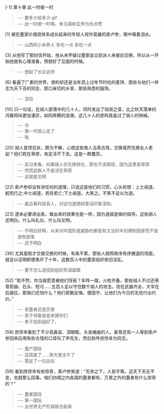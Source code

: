 
[-1] 第十章 此一时彼一时
>--- 要多少给多少.gif<br>
>--- 此一时彼一时嘛。朱元璋和玄烨为你点赞<br>

[1] 被在墨家价值观体系成长起来的年轻人视作英雄的索卢参，眼中噙着泪水。
>--- 山西的小米养人  多吃一点 多吃一点<br>

[3] 从他写了那封信开始，他从未怀疑过墨家会立刻派人来接应交换，所以从一开始他就有心理准备，预想好了见面的时候。
>--- 想起了长征会师<br>

[6] 看遍了广袤的世界，想的却还是当年泗上过年节时吃的麦饼、那些与他们一样志为天下芬的同志、那口亲切的乡音，那些熟悉的服饰。
>--- 泪目<br>

[10] 只一句话，在胡人部落中的几十人，同时发出了恸哭之音，比之秋天落单的鸿雁鸣叫更加凄厉，如同奔腾的浪潮，这几十人的悲鸣竟盖过了胡人的呐喊。
>--- 😢<br>
>--- 第一代核心走了<br>
>--- 唉<br>

[20] 胡人首领见状，颇为不解，心想这些南人当真古怪，交换竟然先换女人老幼？他们若在草原，肯定活不下去，这是一群蠢货。
>--- 反过来看，如果胡人优先换轻壮，那也不该鄙视，因为这里是草原<br>
>--- 然而这群人不是活在草原<br>
>--- 这就是文明<br>

[22] 索卢参却没有讲任何的道理，只说这是他们的习惯，心头却想：上士闻道，躬而行之;中士闻道，若存若亡;下士闻道，大笑之。不笑不足以为道。
>--- 最近看科技袁人，对这句道德经里话印象深刻。<br>

[23] 道未必要讲出来，做出来的效果也是一样，因为道就是做的指导。这些胡人还明白，什么叫礼仪、什么叫文明。
>--- 不明白好啊，从来对中国形成威胁的都是有文法的半封建制国家而不是游牧部落<br>
>--- 还不明白<br>

[36] 尤其是刚才交接交换的时候，有条不紊，那些人按照秩序有序撤退的场面，就足以证明即便离开了十年，这数百人中的墨家组织依旧没乱。
>--- 要不怎么说找到组织热泪盈眶<br>

[52] “若不然，你当我愿意被他们俘获？车阵一摆，火枪齐备，那些胡人不过还用骨箭镞、石头、短弓……五百人足以守住数千胡人的攻击。现在武器齐全，大军在后接应，那我们还怕什么？他们若敢反悔，便固守，让他们为今日的无信付出代价。”
>--- 老墨者还是厉害<br>
>--- 老子领着爸爸来揍你们<br>
>--- 老子找到组织了。<br>

[58] 庶俘芈看到了不少高鼻梁、深眼眶、头发蜷曲的人，甚至还有一人等到索卢参回来后用有些古怪的口音叫了声先生，然后称呼庶俘芈为同志。
>--- 墨产国际<br>
>--- 这简直了……索大佬太牛了<br>
>--- 策反了一位白左<br>

[59] 看到庶俘芈有些惊奇，索卢参笑道：“天帝之下，人皆平等。这天下天志不变，也就那么回事。咱们四境之内各国的墨者都有，万里之外的墨者有什么惊奇的？”
>--- 墨者国际<br>
>--- 第一国际<br>
>--- 全世界无产阶级联合起来<br>
